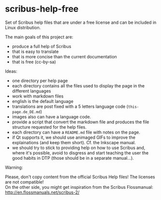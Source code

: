 # scribus-help-free

Set of Scribus help files that are under a free license and can be included in Linux distribution.

The main goals of this project are:

- produce a full help of Scribus
- that is easy to translate
- that is more concise than the current documentation
- that is free (cc-by-sa)

Ideas:

- one directory per help page
- each directory contains all the files used to display the page in the different languages
- work with markdown files
- english is the default language
- translations are post fixed with a 5 letters language code (`this-page.de_DE.md`)
- images also can have a language code.
- provide a script that convert the markdown file and produces the file structure requested for the help files.
- each directory can have a `README.md` file with notes on the page.
- if Qt supports it, we should use animaged GIFs to improve the explainations (and keep them short). Cf. the Inkscape manual.
- we should try to stick to providing help on how to use Scribus and, where it's possible, avoid to disgress and start teaching the user the good habits in DTP (those should be in a separate manual...).

Warning:

Please, don't copy content from the official Scribus Help files! The licenses are not compatible!  
On the other side, you might get inspiration from the Scribus Flossmanual: <http://en.flossmanuals.net/scribus-2/>
